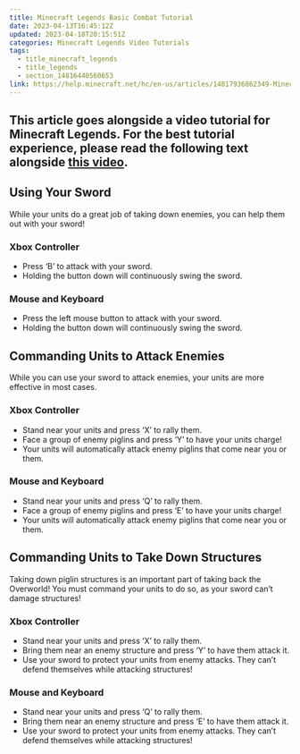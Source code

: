 ```yaml
---
title: Minecraft Legends Basic Combat Tutorial
date: 2023-04-13T16:45:12Z
updated: 2023-04-18T20:15:51Z
categories: Minecraft Legends Video Tutorials
tags:
  - title_minecraft_legends
  - title_legends
  - section_14816440560653
link: https://help.minecraft.net/hc/en-us/articles/14817936862349-Minecraft-Legends-Basic-Combat-Tutorial
---
```


## This article goes alongside a video tutorial for Minecraft Legends. For the best tutorial experience, please read the following text alongside **[this video](https://youtu.be/kM0JSr6aKuo)**. 

## Using Your Sword

While your units do a great job of taking down enemies, you can help them out with your sword!  

### Xbox Controller 

- Press ‘B’ to attack with your sword.
- Holding the button down will continuously swing the sword.

### Mouse and Keyboard 

- Press the left mouse button to attack with your sword.
- Holding the button down will continuously swing the sword.

## Commanding Units to Attack Enemies

While you can use your sword to attack enemies, your units are more effective in most cases.

### Xbox Controller 

- Stand near your units and press ‘X’ to rally them.
- Face a group of enemy piglins and press ‘Y’ to have your units charge!
- Your units will automatically attack enemy piglins that come near you or them.

### Mouse and Keyboard 

- Stand near your units and press ‘Q’ to rally them.
- Face a group of enemy piglins and press ‘E’ to have your units charge!
- Your units will automatically attack enemy piglins that come near you or them.  

## Commanding Units to Take Down Structures

Taking down piglin structures is an important part of taking back the Overworld! You must command your units to do so, as your sword can’t damage structures!  

### Xbox Controller 

- Stand near your units and press ‘X’ to rally them. 
- Bring them near an enemy structure and press ‘Y’ to have them attack it.
- Use your sword to protect your units from enemy attacks. They can’t defend themselves while attacking structures!

### Mouse and Keyboard 

- Stand near your units and press ‘Q’ to rally them. 
- Bring them near an enemy structure and press ‘E’ to have them attack it.
- Use your sword to protect your units from enemy attacks. They can’t defend themselves while attacking structures!
